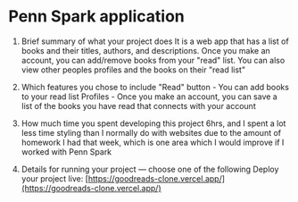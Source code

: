 # Penn Spark application
1. Brief summary of what your project does
It is a web app that has a list of books and their titles, authors, and descriptions. Once you make an account, you can add/remove books from your "read" list. You can also view other peoples profiles and the books on their "read list"

2. Which features you chose to include
"Read" button - You can add books to your read list
Profiles - Once you make an account, you can save a list of the books you have read that connects with your account

3. How much time you spent developing this project
6hrs, and I spent a lot less time styling than I normally do with websites due to the amount of homework I had that week, which is one area which I would improve if I worked with Penn Spark

4. Details for running your project — choose one of the following
Deploy your project live:
[https://goodreads-clone.vercel.app/](https://goodreads-clone.vercel.app/)
